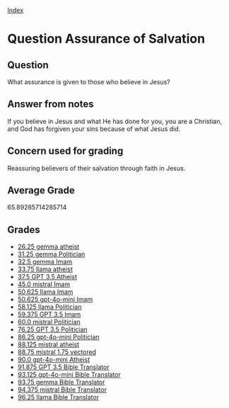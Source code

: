 
[Index](../../index.md)
# Question Assurance of Salvation
## Question
What assurance is given to those who believe in Jesus?

## Answer from notes
If you believe in Jesus and what He has done for you, you are a Christian, and God has forgiven your sins because of what Jesus did.

## Concern used for grading
Reassuring believers of their salvation through faith in Jesus.

## Average Grade
65.89285714285714

## Grades
 * [26.25 gemma atheist](../answers/gemma_atheist/Assurance_of_Salvation.md)
 * [31.25 gemma Politician](../answers/gemma_Politician/Assurance_of_Salvation.md)
 * [32.5 gemma Imam](../answers/gemma_Imam/Assurance_of_Salvation.md)
 * [33.75 llama atheist](../answers/llama_atheist/Assurance_of_Salvation.md)
 * [37.5 GPT 3.5 Atheist](../answers/GPT_3.5_Atheist/Assurance_of_Salvation.md)
 * [45.0 mistral Imam](../answers/mistral_Imam/Assurance_of_Salvation.md)
 * [50.625 llama Imam](../answers/llama_Imam/Assurance_of_Salvation.md)
 * [50.625 gpt-4o-mini Imam](../answers/gpt-4o-mini_Imam/Assurance_of_Salvation.md)
 * [58.125 llama Politician](../answers/llama_Politician/Assurance_of_Salvation.md)
 * [59.375 GPT 3.5 Imam](../answers/GPT_3.5_Imam/Assurance_of_Salvation.md)
 * [60.0 mistral Politician](../answers/mistral_Politician/Assurance_of_Salvation.md)
 * [76.25 GPT 3.5 Politician](../answers/GPT_3.5_Politician/Assurance_of_Salvation.md)
 * [86.25 gpt-4o-mini Politician](../answers/gpt-4o-mini_Politician/Assurance_of_Salvation.md)
 * [88.125 mistral atheist](../answers/mistral_atheist/Assurance_of_Salvation.md)
 * [88.75 mistral 1.75 vectored](../answers/mistral_1.75_vectored/Assurance_of_Salvation.md)
 * [90.0 gpt-4o-mini Atheist](../answers/gpt-4o-mini_Atheist/Assurance_of_Salvation.md)
 * [91.875 GPT 3.5 Bible Translator](../answers/GPT_3.5_Bible_Translator/Assurance_of_Salvation.md)
 * [93.125 gpt-4o-mini Bible Translator](../answers/gpt-4o-mini_Bible_Translator/Assurance_of_Salvation.md)
 * [93.75 gemma Bible Translator](../answers/gemma_Bible_Translator/Assurance_of_Salvation.md)
 * [94.375 mistral Bible Translator](../answers/mistral_Bible_Translator/Assurance_of_Salvation.md)
 * [96.25 llama Bible Translator](../answers/llama_Bible_Translator/Assurance_of_Salvation.md)
